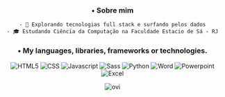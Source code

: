 
  <div align="center">
    <h3>• Sobre mim</h3>
    
    - 🤔 Explorando tecnologias full stack e surfando pelos dados
    - 🎓 Estudando Ciência da Computação na Faculdade Estacio de Sá - RJ
    
  </div>

<div align="center">
  <h3>• My languages, libraries, frameworks or technologies.</h3>
  
  ![HTML5](https://img.shields.io/badge/HTML5-E34F26?style=for-the-badge&logo=html5&logoColor=white)
  ![CSS](https://img.shields.io/badge/CSS3-1572B6?style=for-the-badge&logo=css3&logoColor=white)
  ![Javascript](https://img.shields.io/badge/JavaScript-323330?style=for-the-badge&logo=javascript&logoColor=F7DF1E)
  ![Sass](https://img.shields.io/badge/Sass-CC6699?style=for-the-badge&logo=sass&logoColor=white)
  ![Python](https://img.shields.io/badge/Python-3776AB?style=for-the-badge&logo=python&logoColor=white)
  ![Word](https://img.shields.io/badge/Microsoft_Word-2B579A?style=for-the-badge&logo=microsoft-word&logoColor=white)
  ![Powerpoint](https://img.shields.io/badge/Microsoft_PowerPoint-B7472A?style=for-the-badge&logo=microsoft-powerpoint&logoColor=white)
  ![Excel](https://img.shields.io/badge/Microsoft_Excel-217346?style=for-the-badge&logo=microsoft-excel&logoColor=white)
</div>

<div align="center">
    <img src="https://github-readme-stats.vercel.app/api/top-langs?username=LucasGervasoni&show_icons=true&locale=en&layout=compact&theme=dracula" alt="ovi" />
</div>


